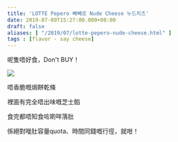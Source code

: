 ```yaml
---
title: 'LOTTE Pepero 빼빼로 Nude Cheese 누드치즈'
date: 2019-07-09T15:27:00.000+08:00
draft: false
aliases: [ "/2019/07/lotte-pepero-nude-cheese.html" ]
tags : [flavor - say cheese]
---
```


呢隻唔好食，Don't BUY！

![](/images/lottepeperonudecheese.jpg)

唔香脆嘅焗餅乾條

裡面有完全唔出味嘅芝士餡

  

食完都唔知食咗啲咩落肚

係絕對嘥肚容量quota、時間同錢嘅行徑，就咁！
